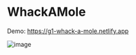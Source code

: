 # WhackAMole

Demo: https://g1-whack-a-mole.netlify.app

![image](https://github.com/DenysMb/WhackAMole/assets/33737137/95d65c07-1c66-437f-9b56-6409f71dbd1c)
